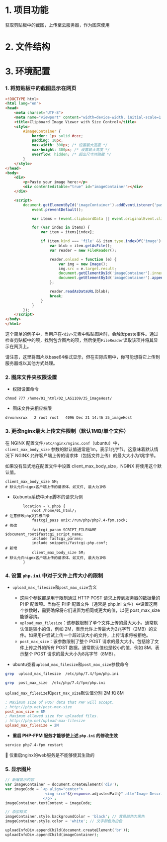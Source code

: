 # 1. 项目功能

获取剪贴板中的截图，上传至云服务器，作为图床使用

# 2. 文件结构





# 3. 环境配置

### 1. 将剪贴板中的截图显示在网页

```html
<!DOCTYPE html>
<html lang="en">
<head>
    <meta charset="UTF-8">
    <meta name="viewport" content="width=device-width, initial-scale=1.0">
    <title>Clipboard Image Viewer with Size Control</title>
    <style>
        #imageContainer {
            border: 1px solid #ccc;
            padding: 10px;
            max-width: 300px; /* 设置最大宽度 */
            max-height: 300px; /* 设置最大高度 */
            overflow: hidden; /* 超出尺寸时隐藏 */
        }
    </style>
</head>
<body>
    <div>
        <p>Paste your image here:</p>
        <div contenteditable="true" id="imageContainer"></div>
    </div>

    <script>
        document.getElementById('imageContainer').addEventListener('paste', function (event) {
            event.preventDefault();

            var items = (event.clipboardData || event.originalEvent.clipboardData).items;

            for (var index in items) {
                var item = items[index];

                if (item.kind === 'file' && item.type.indexOf('image') !== -1) {
                    var blob = item.getAsFile();
                    var reader = new FileReader();

                    reader.onload = function (e) {
                        var img = new Image();
                        img.src = e.target.result;
                        document.getElementById('imageContainer').innerHTML = ''; // 清空容器
                        document.getElementById('imageContainer').appendChild(img);
                    };

                    reader.readAsDataURL(blob);
                    break;
                }
            }
        });
    </script>
</body>
</html>
```

这个简单的例子中，当用户在`<div>`元素中粘贴图片时，会触发paste事件。通过检查剪贴板中的项，找到包含图片的项，然后使用`FileReader`读取该项并将其显示在网页上。

请注意，这里将图片以base64格式显示，但在实际应用中，你可能想将它上传到服务器或以其他方式处理。

### 2. 图床文件夹权限设置

- 权限设置命令

```
chmod 777 /home/01_html/02_LAS1109/35_imageHost/
```

- 图床文件夹相应权限

```
drwxrwxrwx   2 root root   4096 Dec 21 14:46 35_imageHost
```

### 3. 更改nginx最大上传文件限制（默认1MB/单个文件）

在 NGINX 配置文件`/etc/nginx/nginx.conf`（ubuntu）中，`client_max_body_size` 参数的默认值通常是1m，表示1兆字节。这意味着默认情况下 NGINX 允许客户端上传的请求体（包括文件上传）的最大大小为1兆字节。

如果没有显式地在配置文件中设置 client_max_body_size，NGINX 将使用这个默认值。

```
client_max_body_size 5M;                                                     # 默认允许nignx客户端上传的请求体、如文件, 最大为1MB
```

- 以ubuntu系统中php脚本的请求为例

```nginx
        location ~ \.php$ {
            root /home/01_html/;                                                                           # 注意修改php文件根目录
            fastcgi_pass unix:/run/php/php7.4-fpm.sock;                                                    # 修改
            fastcgi_param SCRIPT_FILENAME $document_root$fastcgi_script_name;
            include fastcgi_params;
            include snippets/fastcgi-php.conf;                                                             # 新增
            client_max_body_size 5M;                                                                       # 默认允许nignx客户端上传的请求体、如文件, 最大为1MB
        }
```


### 4. 设置 `php.ini` 中对于文件上传大小的限制

- `upload_max_filesize`和`post_max_size`含义
   - 这两个参数都是用于限制通过 HTTP POST 请求上传到服务器的数据量的 PHP 配置项。当你在 PHP 配置文件（通常是 php.ini 文件）中设置这两个参数时，需要确保将它们设置为相同或更大的值，以便 post_max_size 能够容纳。
   - `upload_max_filesize`：该参数限制了单个文件上传的最大大小。通常默认值是较小的值，例如 2M，表示允许上传最大为2兆字节（2MB）的文件。如果用户尝试上传一个超过该大小的文件，上传请求将被拒绝。
   - `post_max_size`：该参数限制了整个 POST 请求的最大大小，包括除了文件上传之外的所有 POST 数据。通常默认值也是较小的值，例如 8M，表示整个 POST 请求的最大大小为8兆字节（8MB）。
 
- ubuntu查看`upload_max_filesize`和`post_max_size`参数命令

```sh
grep  upload_max_filesize  /etc/php/7.4/fpm/php.ini

grep  post_max_size  /etc/php/7.4/fpm/php.ini
```

`upload_max_filesize`和`post_max_size`默认值分别 2M 和 8M

```ini
; Maximum size of POST data that PHP will accept.
; http://php.net/post-max-size
post_max_size = 8M
; Maximum allowed size for uploaded files.
; http://php.net/upload-max-filesize
upload_max_filesize = 2M
```

- **重启 PHP-FPM 服务才能够使上述 `php.ini` 的修改生效**

```sh
service php7.4-fpm restart
```

🔹 仅重启nginx的web服务是不能够使其生效的

### 5. 显示图片

```php
// 新增显示内容
var imageContainer = document.createElement('div');
var imageCode = `<p align="center">
                  <img src="${response.adjustedPath}" alt="Image Description" width="700">
                 </p>`;
imageContainer.textContent = imageCode;

// 添加样式
imageContainer.style.backgroundColor = 'black'; // 背景颜色为黑色
imageContainer.style.color = 'white'; // 文字颜色为白色

uploadInfoDiv.appendChild(document.createElement('br'));
uploadInfoDiv.appendChild(imageContainer);
```







